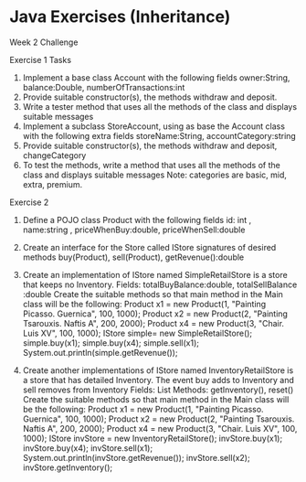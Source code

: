 # Java Exercises (Inheritance)
Week 2 Challenge

Exercise 1
Tasks
1. Implement a base class Account with the following fields
owner:String, balance:Double, numberOfTransactions:int
2. Provide suitable constructor(s), the methods withdraw and
deposit.
3. Write a tester method that uses all the methods of the class
and displays suitable messages
4. Implement a subclass StoreAccount, using as base the
Account class with the following extra fields
storeName:String, accountCategory:string
5. Provide suitable constructor(s), the methods withdraw and
deposit, changeCategory
6. To test the methods, write a method that uses all the
methods of the class and displays suitable messages
Note: categories are basic, mid, extra, premium.

Exercise 2
1. Define a POJO class Product with the following fields
id: int , name:string , priceWhenBuy:double,
priceWhenSell:double

2. Create an interface for the Store called IStore
signatures of desired methods
buy(Product), sell(Product), getRevenue():double

3. Create an implementation of IStore named SimpleRetailStore
is a store that keeps no Inventory. Fields:
totalBuyBalance:double, totalSellBalance :double
Create the suitable methods so that main method in the Main class
will be the following:
Product x1 = new Product(1, "Painting Picasso. Guernica", 100, 1000);
Product x2 = new Product(2, "Painting Tsarouxis. Naftis A", 200, 2000);
Product x4 = new Product(3, "Chair. Luis XV", 100, 1000);
IStore simple= new SimpleRetailStore();
simple.buy(x1); simple.buy(x4); simple.sell(x1);
System.out.println(simple.getRevenue());

4. Create another implementations of IStore named InventoryRetailStore is
a store that has detailed Inventory. The event buy adds to Inventory and
sell removes from Inventory
Fields:
List<Product>
Methods: getInventory(), reset()
Create the suitable methods so that main method in the Main class
will be the following:
Product x1 = new Product(1, "Painting Picasso. Guernica", 100, 1000);
Product x2 = new Product(2, "Painting Tsarouxis. Naftis A", 200, 2000);
Product x4 = new Product(3, "Chair. Luis XV", 100, 1000);
IStore invStore = new InventoryRetailStore();
invStore.buy(x1); invStore.buy(x4); invStore.sell(x1);
System.out.println(invStore.getRevenue());
invStore.sell(x2); invStore.getInventory();
